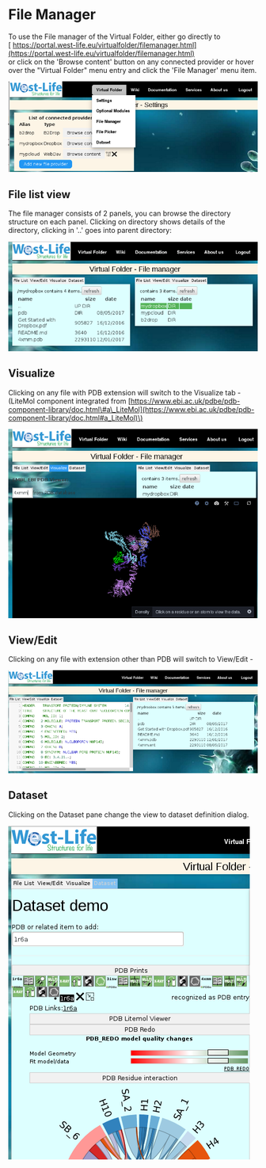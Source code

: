 # File Manager

To use the File manager of the Virtual Folder, either go directly to  
[ https://portal.west-life.eu/virtualfolder/filemanager.html](https://portal.west-life.eu/virtualfolder/filemanager.html)  
or click on the 'Browse content' button on any connected provider or hover over the "Virtual Folder" menu entry and click the 'File Manager' menu item.

![](../../.gitbook/assets/filemanager2.PNG)

## File list view

The file manager consists of 2 panels, you can browse the directory structure on each panel. Clicking on directory shows details of the directory, clicking in '..' goes into parent directory:

![](../../.gitbook/assets/filemanager3.PNG)

## Visualize

Clicking on any file with PDB extension will switch to the Visualize tab - \(LiteMol component integrated from [https://www.ebi.ac.uk/pdbe/pdb-component-library/doc.html\#a\_LiteMol](https://www.ebi.ac.uk/pdbe/pdb-component-library/doc.html#a_LiteMol)\)

![](../../.gitbook/assets/filemanager4.PNG)

## View/Edit

Clicking on any file with extension other than PDB will switch to View/Edit -

![](../../.gitbook/assets/filemanager5.PNG)

## Dataset

Clicking on the Dataset pane change the view to dataset definition dialog.

![](../../.gitbook/assets/filemanager6.PNG)

